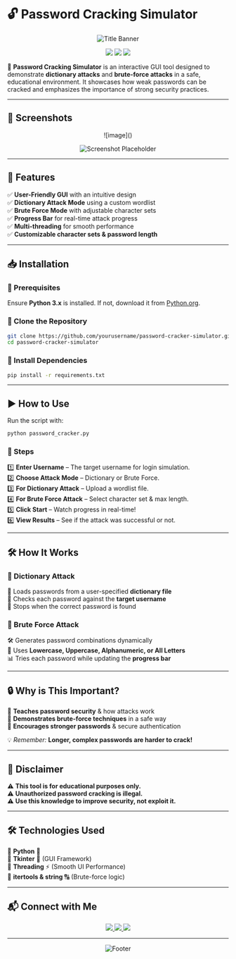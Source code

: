 # 🔓 Password Cracking Simulator  

<p align="center">
    <img src="https://capsule-render.vercel.app/api?type=waving&height=200&color=gradient&text=Password%20Cracking%20Simulator&fontAlignY=40&fontSize=40&fontColor=ffffff" alt="Title Banner"/>
</p>  

<p align="center">
    <img src="https://img.shields.io/badge/Made%20With-Python-blue?style=for-the-badge&logo=python&logoColor=white"/>
    <img src="https://img.shields.io/badge/Tkinter-GUI%20Framework-orange?style=for-the-badge"/>
    <img src="https://img.shields.io/badge/Multi--Threading-Supported-green?style=for-the-badge"/>
</p>

🚀 **Password Cracking Simulator** is an interactive GUI tool designed to demonstrate **dictionary attacks** and **brute-force attacks** in a safe, educational environment. It showcases how weak passwords can be cracked and emphasizes the importance of strong security practices.  

---

## 📸 Screenshots  
<p align="center">
    ![image]()
    <p align="center"> <img src="https://github.com/user-attachments/assets/310e551c-f1af-4a02-a339-1a05466384a3" alt="Screenshot Placeholder"> </p>

</p>  

---

## 🎯 Features  

✅ **User-Friendly GUI** with an intuitive design  
✅ **Dictionary Attack Mode** using a custom wordlist  
✅ **Brute Force Mode** with adjustable character sets  
✅ **Progress Bar** for real-time attack progress  
✅ **Multi-threading** for smooth performance  
✅ **Customizable character sets & password length**  

---

## 📥 Installation  

### 🔹 Prerequisites  
Ensure **Python 3.x** is installed. If not, download it from [Python.org](https://www.python.org/downloads/).  

### 🔹 Clone the Repository  
```bash
git clone https://github.com/yourusername/password-cracker-simulator.git
cd password-cracker-simulator
```

### 🔹 Install Dependencies  
```bash
pip install -r requirements.txt
```

---

## ▶️ How to Use  

Run the script with:  
```bash
python password_cracker.py
```

### 🔹 Steps  
1️⃣ **Enter Username** – The target username for login simulation.  
2️⃣ **Choose Attack Mode** – Dictionary or Brute Force.  
3️⃣ **For Dictionary Attack** – Upload a wordlist file.  
4️⃣ **For Brute Force Attack** – Select character set & max length.  
5️⃣ **Click Start** – Watch progress in real-time!  
6️⃣ **View Results** – See if the attack was successful or not.  

---

## 🛠️ How It Works  

### 🔹 Dictionary Attack  
📖 Loads passwords from a user-specified **dictionary file**  
🔎 Checks each password against the **target username**  
🎯 Stops when the correct password is found  

### 🔹 Brute Force Attack  
🛠️ Generates password combinations dynamically  
🔢 Uses **Lowercase, Uppercase, Alphanumeric, or All Letters**  
📊 Tries each password while updating the **progress bar**  

---

## 🔒 Why is This Important?  

🔹 **Teaches password security** & how attacks work  
🔹 **Demonstrates brute-force techniques** in a safe way  
🔹 **Encourages stronger passwords** & secure authentication  

💡 *Remember:* **Longer, complex passwords are harder to crack!**  

---

## 🚨 Disclaimer  

⚠️ **This tool is for educational purposes only.**  
⚠️ **Unauthorized password cracking is illegal.**  
⚠️ **Use this knowledge to improve security, not exploit it.**  

---

## 🛠️ Technologies Used  

🔹 **Python** 🐍  
🔹 **Tkinter** 🎨 (GUI Framework)  
🔹 **Threading** ⚡ (Smooth UI Performance)  
🔹 **itertools & string** 🔠 (Brute-force logic)  

---

## 📬 Connect with Me  

<p align="center">
    <a href="mailto:ahmedxghazal@gmail.com">
        <img src="https://img.shields.io/badge/Email-Contact%20Me-red?style=for-the-badge&logo=gmail&logoColor=white"/>
    </a>
    <a href="https://www.linkedin.com/in/ahmedghaza1" target="_blank">
        <img src="https://img.shields.io/badge/LinkedIn-Connect-blue?style=for-the-badge&logo=linkedin&logoColor=white"/>
    </a>
    <a href="https://tryhackme.com/p/ghaza1" target="_blank">
        <img src="https://img.shields.io/badge/TryHackMe-Profile-green?style=for-the-badge&logo=tryhackme&logoColor=white"/>
    </a>
</p>  

---

<p align="center">
    <img src="https://capsule-render.vercel.app/api?type=waving&height=150&color=gradient&section=footer" alt="Footer">
</p>  
